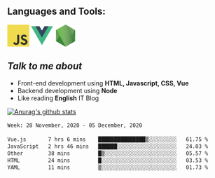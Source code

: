 ## **Languages and Tools:**      
<code><img height="50" src="https://raw.githubusercontent.com/github/explore/80688e429a7d4ef2fca1e82350fe8e3517d3494d/topics/javascript/javascript.png"></code>
<code><img height="50"  src="https://raw.githubusercontent.com/github/explore/80688e429a7d4ef2fca1e82350fe8e3517d3494d/topics/vue/vue.png"></code>
<code><img height="50"  src="https://raw.githubusercontent.com/github/explore/80688e429a7d4ef2fca1e82350fe8e3517d3494d/topics/nodejs/nodejs.png"></code>

## *Talk to me about*
- Front-end development using **HTML, Javascript, CSS, Vue**
- Backend development using **Node**
- Like reading **English** IT Blog    

[![Anurag's github stats](https://github-readme-stats.vercel.app/api?username=qdi5)](https://github.com/anuraghazra/github-readme-stats)    

<!--START_SECTION:waka-->
```text
Week: 28 November, 2020 - 05 December, 2020

Vue.js       7 hrs 6 mins    ███████████████▒░░░░░░░░░   61.75 % 
JavaScript   2 hrs 46 mins   ██████░░░░░░░░░░░░░░░░░░░   24.03 % 
Other        38 mins         █▒░░░░░░░░░░░░░░░░░░░░░░░   05.57 % 
HTML         24 mins         █░░░░░░░░░░░░░░░░░░░░░░░░   03.53 % 
YAML         11 mins         ▒░░░░░░░░░░░░░░░░░░░░░░░░   01.73 % 
```
<!--END_SECTION:waka-->
